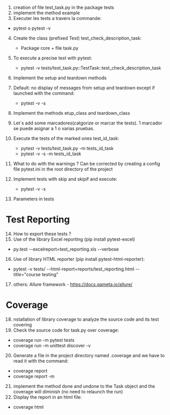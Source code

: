 1) creation of file test_task.py in the package tests
2) implement the method example
3) Executer les tests a travers la commande:
 - pytest o pytest -v

4) Create the class (prefixed Test) test_check_description_task:
   - Package core + file task.py
  
5) To execute a precise test with pytest:
   - pytest -v tests/test_task.py::TestTask::test_check_description_task

6) Implement the setup and teardown methods
7) Default: no display of messages from setup and teardown except if launched with the command:
   - pytest -v -s
8) Implement the methods etup_class and teardown_class
9) Let´s add some marcadores(catgorize or marcar the tests). 1 marcador se puede asignar a 1 o varias pruebas.
10) Execute the tests of the marked ones test_id_task:
    - pytest -v tests/test_task.py -m tests_id_task
    - pytest -v -s -m tests_id_task
11) What to do with the warnings ? Can be corrected by creating a config file pytest.ini in the root directory of the project
12) Implement tests with skip and skipif and execute:
    - pytest -v -s
13) Parameters in tests



# Test Reporting

14) How to export these tests ?
15) Use of the library Excel reporting  (pip install pytest-excel)
   - py.test --excelreport=test_reporting.xls --verbose
16) Use of library HTML reporter (pip install pytest-html-reporter):
   - pytest -v tests/ --html-report=reports/test_reporting.html --title="course testing"  
17) others: Allure framework - https://docs.qameta.io/allure/



# Coverage
18) nstallation of library coverage to analyze the source code and its test covering
19) Check the source code for task.py over coverage:
   - coverage run -m pytest tests
   - coverage run -m unittest discover -v
20) Generate a file in the project directory named .coverage and we have to read it with the command:
   - coverage report
   - coverage report -m
21) implement the method done and undone to the Task object and the coverage will diminish (no need to relaunch the run)
22) Display the report in an html file:
   - coverage html